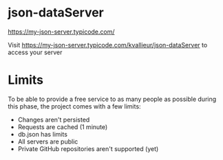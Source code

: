 # json-dataServer

https://my-json-server.typicode.com/

Visit https://my-json-server.typicode.com/kvallieur/json-dataServer to access your server

# Limits
To be able to provide a free service to as many people as possible during this phase, the project comes with a few limits:

 * Changes aren't persisted
 * Requests are cached (1 minute)
 * db.json has limits
 * All servers are public
 * Private GitHub repositories aren't supported (yet)

